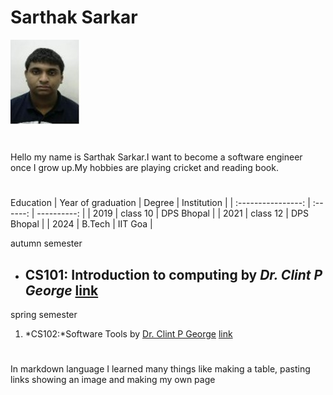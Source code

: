 # Sarthak Sarkar
![Sarthak](../img.jpg)
#
Hello my name is Sarthak Sarkar.I want to become a software engineer once I grow up.My hobbies are playing cricket and reading book.
#
Education
| Year of graduation |  Degree  | Institution |
| :----------------: | :------: | ----------: |
|        2019        | class 10 |  DPS Bhopal |
|        2021        | class 12 |  DPS Bhopal |
|        2024        |  B.Tech  |     IIT Goa |

autumn semester
- ## CS101: Introduction to computing by *Dr. Clint P George* [link](https://clintpgeorge.github.io/cs-101/autumn-2021/)

spring semester
1. *CS102:*Software Tools by <u>Dr. Clint P George</u> [link](https://clintpgeorge.github.io/cs-102/spring-2021/)

#
In markdown language I learned many things like making a table, pasting links showing an image and making my own page

